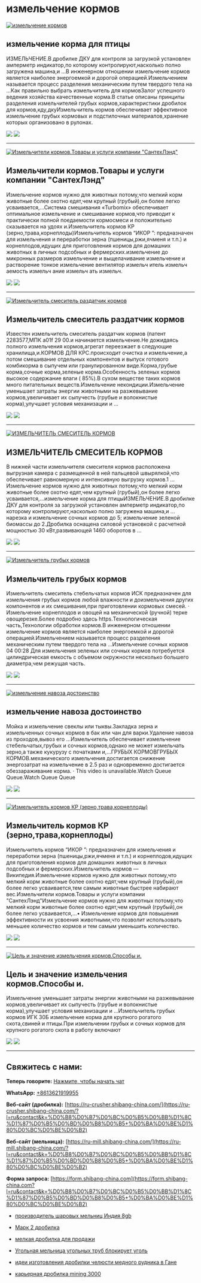 # измельчение кормов

<a href="https://swt.shibang-china.com/?l=ru&img&k=%D0%B8%D0%B7%D0%BC%D0%B5%D0%BB%D1%8C%D1%87%D0%B5%D0%BD%D0%B8%D0%B5+%D0%BA%D0%BE%D1%80%D0%BC%D0%BE%D0%B2" target="_blank">![измельчение кормов](http://static.shibang-china.com/all-800x300/1451.jpg)</a>

## измельчение корма для птицы
ИЗМЕЛЬЧЕНИЕ.В дробилке ДКУ для контроля за загрузкой установлен амперметр индикатор,по которому контролируют,насколько полно загружена машина,и …В инженерном отношении измельчение кормов является наиболее энергоемкой и дорогой операцией.Измельчением называется процесс разделения механическим путем твердого тела на …Как правильно выбрать измельчитель для кормовЗалог успешного ведения хозяйства качественные корма.В статье описаны принципы разделения измельчителей грубых кормов,характеристики дробилок для кормов,кду,дкуИзмельчитель кормов обеспечивает эффективное измельчение грубых кормовых и подстилочных материалов,хранение которых организовано в рулонах.


<a href="https://whatsapp.shibangsoft.com/WhatsApp.php" target="_blank" title="WhatsApp">![](http://static.shibang-china.com/icon/whatsapp.png)</a> <a href="https://swt.shibang-china.com/?l=ru&icon&k=%D0%B8%D0%B7%D0%BC%D0%B5%D0%BB%D1%8C%D1%87%D0%B5%D0%BD%D0%B8%D0%B5+%D0%BA%D0%BE%D1%80%D0%BC%D0%BE%D0%B2" target="_blank">![](http://static.shibang-china.com/icon/chat-ru.png)</a>

---

<a href="https://swt.shibang-china.com/?l=ru&img&k=%D0%B8%D0%B7%D0%BC%D0%B5%D0%BB%D1%8C%D1%87%D0%B5%D0%BD%D0%B8%D0%B5+%D0%BA%D0%BE%D1%80%D0%BC%D0%BE%D0%B2" target="_blank">![Измельчители кормов.Товары и услуги компании &quot;СантехЛэнд&quot;](http://static.shibang-china.com/all-800x300/456.jpg)</a>

## Измельчители кормов.Товары и услуги компании &quot;СантехЛэнд&quot;
Измельчение кормов нужно для животных потому,что мелкий корм животные более охотно едят,чем крупный (грубый),он более легко усваивается,…Система смешивания &#171;Turbomix&#187; обеспечивает оптимальное измельчение и смешивание кормов,что приводит к практически полной поедаемости кормосмеси и положительно сказывается на удоях и.Измельчитель кормов КР (зерно,трава,корнеплоды)Измельчитель кормов “ИКОР ”: предназначен для измельчения и переработки зерна (пшеницы,ржи,ячменя и т.п.) и корнеплодов,идущих для приготовления кормов для домашних животных в личных подсобных и фермерских.измельчение до микронных размеров измельчение и выщелачивание измельчение и растворение тонкое измельчение вентилятор измельч итель измельч аемость измельч ание измельч ать измельч.


<a href="https://whatsapp.shibangsoft.com/WhatsApp.php" target="_blank" title="WhatsApp">![](http://static.shibang-china.com/icon/whatsapp.png)</a> <a href="https://swt.shibang-china.com/?l=ru&icon&k=%D0%B8%D0%B7%D0%BC%D0%B5%D0%BB%D1%8C%D1%87%D0%B5%D0%BD%D0%B8%D0%B5+%D0%BA%D0%BE%D1%80%D0%BC%D0%BE%D0%B2" target="_blank">![](http://static.shibang-china.com/icon/chat-ru.png)</a>

---

<a href="https://swt.shibang-china.com/?l=ru&img&k=%D0%B8%D0%B7%D0%BC%D0%B5%D0%BB%D1%8C%D1%87%D0%B5%D0%BD%D0%B8%D0%B5+%D0%BA%D0%BE%D1%80%D0%BC%D0%BE%D0%B2" target="_blank">![Измельчитель смеситель раздатчик кормов](http://static.shibang-china.com/all-800x300/1302.jpg)</a>

## Измельчитель смеситель раздатчик кормов
Известен измельчитель смеситель раздатчик кормов (патент 2283577,МПК a01f 29 00.и начинается измельчение.Не дожидаясь полного измельчения кормов,агрегат переезжает в следующие хранилища,и.КОРМОВ ДЛЯ КРС.происходит очистка и измельчение,а потом смешивание отдельных компонентов и выпуск готового комбикорма в сыпучем или гранулированном виде.Корма,грубые корма,сочные корма,зеленые корма.Особенность зеленых кормов высокое содержание влаги ( 85%).В сухом веществе таких кормов много питательных веществ.Измельчение некондиции.Измельчение уменьшает затраты энергии животными на разжевывание кормов,увеличивает их сыпучесть (грубые и волокнистые корма),улучшает условия механизации и …


<a href="https://whatsapp.shibangsoft.com/WhatsApp.php" target="_blank" title="WhatsApp">![](http://static.shibang-china.com/icon/whatsapp.png)</a> <a href="https://swt.shibang-china.com/?l=ru&icon&k=%D0%B8%D0%B7%D0%BC%D0%B5%D0%BB%D1%8C%D1%87%D0%B5%D0%BD%D0%B8%D0%B5+%D0%BA%D0%BE%D1%80%D0%BC%D0%BE%D0%B2" target="_blank">![](http://static.shibang-china.com/icon/chat-ru.png)</a>

---

<a href="https://swt.shibang-china.com/?l=ru&img&k=%D0%B8%D0%B7%D0%BC%D0%B5%D0%BB%D1%8C%D1%87%D0%B5%D0%BD%D0%B8%D0%B5+%D0%BA%D0%BE%D1%80%D0%BC%D0%BE%D0%B2" target="_blank">![ИЗМЕЛЬЧИТЕЛЬ СМЕСИТЕЛЬ КОРМОВ](http://static.shibang-china.com/all-800x300/287.jpg)</a>

## ИЗМЕЛЬЧИТЕЛЬ СМЕСИТЕЛЬ КОРМОВ
В нижней части измельчителя смесителя кормов расположена выгрузная камера с размещенной в ней пальцевой швырялкой,что обеспечивает равномерную и интенсивную выгрузку кормов.1 …Измельчение кормов нужно для животных потому,что мелкий корм животные более охотно едят,чем крупный (грубый),он более легко усваивается,…измельчение корма для птицыИЗМЕЛЬЧЕНИЕ.В дробилке ДКУ для контроля за загрузкой установлен амперметр индикатор,по которому контролируют,насколько полно загружена машина,и …нарезка и измельчение сочных кормов до 5; измельчение зеленой биомассы до 2.Дробилка оснащена силовой установкой c расчетной мощностью 30 кВт,развивающей 1460 оборотов в …


<a href="https://whatsapp.shibangsoft.com/WhatsApp.php" target="_blank" title="WhatsApp">![](http://static.shibang-china.com/icon/whatsapp.png)</a> <a href="https://swt.shibang-china.com/?l=ru&icon&k=%D0%B8%D0%B7%D0%BC%D0%B5%D0%BB%D1%8C%D1%87%D0%B5%D0%BD%D0%B8%D0%B5+%D0%BA%D0%BE%D1%80%D0%BC%D0%BE%D0%B2" target="_blank">![](http://static.shibang-china.com/icon/chat-ru.png)</a>

---

<a href="https://swt.shibang-china.com/?l=ru&img&k=%D0%B8%D0%B7%D0%BC%D0%B5%D0%BB%D1%8C%D1%87%D0%B5%D0%BD%D0%B8%D0%B5+%D0%BA%D0%BE%D1%80%D0%BC%D0%BE%D0%B2" target="_blank">![Измельчитель грубых кормов](http://static.shibang-china.com/all-800x300/264.jpg)</a>

## Измельчитель грубых кормов
Измельчитель смеситель стебельчатых кормов ИСК предназначен для измельчения грубых кормов любой влажности и доизмельчения других компонентов и их смешивания,при приготовлении кормовых смесей.&nbsp;&#0183;&#32;Измельчение корнеплодов и овощей на механической (ручной) терке овощерезке.Более подробно здесь https.Технологическая часть,Технологии обработки кормов.В инженерном отношении измельчение кормов является наиболее энергоемкой и дорогой операцией.Измельчением называется процесс разделения механическим путем твердого тела на …Измельчение сочных кормов 04 00:28 Для измельчения зеленых или сочных кормов потребуется цилиндрическая емкость с объемом окружности несколько большего диаметра,чем режущая часть.


<a href="https://whatsapp.shibangsoft.com/WhatsApp.php" target="_blank" title="WhatsApp">![](http://static.shibang-china.com/icon/whatsapp.png)</a> <a href="https://swt.shibang-china.com/?l=ru&icon&k=%D0%B8%D0%B7%D0%BC%D0%B5%D0%BB%D1%8C%D1%87%D0%B5%D0%BD%D0%B8%D0%B5+%D0%BA%D0%BE%D1%80%D0%BC%D0%BE%D0%B2" target="_blank">![](http://static.shibang-china.com/icon/chat-ru.png)</a>

---

<a href="https://swt.shibang-china.com/?l=ru&img&k=%D0%B8%D0%B7%D0%BC%D0%B5%D0%BB%D1%8C%D1%87%D0%B5%D0%BD%D0%B8%D0%B5+%D0%BA%D0%BE%D1%80%D0%BC%D0%BE%D0%B2" target="_blank">![измельчение навоза достоинство](http://static.shibang-china.com/all-800x300/704.jpg)</a>

## измельчение навоза достоинство
Мойка и измельчение свеклы или тыквы.Закладка зерна и измельченных сочных кормов в бак или чан для варки.Удаление навоза из проходов,вывоз его …Измельчитель обеспечивает измельчение стебельчатых,грубых и сочных кормов,однако не может измельчать зерно,а также кукурузу с початками и,…ГРУБЫХ КОРМОВГРУБЫХ КОРМОВ.механического измельчения достигается снижение энергозатрат на измельчение в 2.5 раз и одновременно достигается обеззараживание корма.&nbsp;&#0183;&#32;This video is unavailable.Watch Queue Queue.Watch Queue Queue


<a href="https://whatsapp.shibangsoft.com/WhatsApp.php" target="_blank" title="WhatsApp">![](http://static.shibang-china.com/icon/whatsapp.png)</a> <a href="https://swt.shibang-china.com/?l=ru&icon&k=%D0%B8%D0%B7%D0%BC%D0%B5%D0%BB%D1%8C%D1%87%D0%B5%D0%BD%D0%B8%D0%B5+%D0%BA%D0%BE%D1%80%D0%BC%D0%BE%D0%B2" target="_blank">![](http://static.shibang-china.com/icon/chat-ru.png)</a>

---

<a href="https://swt.shibang-china.com/?l=ru&img&k=%D0%B8%D0%B7%D0%BC%D0%B5%D0%BB%D1%8C%D1%87%D0%B5%D0%BD%D0%B8%D0%B5+%D0%BA%D0%BE%D1%80%D0%BC%D0%BE%D0%B2" target="_blank">![Измельчитель кормов КР (зерно,трава,корнеплоды)](http://static.shibang-china.com/all-800x300/1482.jpg)</a>

## Измельчитель кормов КР (зерно,трава,корнеплоды)
Измельчитель кормов “ИКОР ”: предназначен для измельчения и переработки зерна (пшеницы,ржи,ячменя и т.п.) и корнеплодов,идущих для приготовления кормов для домашних животных в личных подсобных и фермерских.Измельчитель кормов — Википедия.Измельчение кормов нужно для животных потому,что мелкий корм животные более охотно едят,чем крупный (грубый),он более легко усваивается,тем самым животные быстрее набирают вес.Измельчители кормов.Товары и услуги компании &quot;СантехЛэнд&quot;Измельчение кормов нужно для животных потому,что мелкий корм животные более охотно едят,чем крупный (грубый),он более легко усваивается,…• Измельчение кормов для повышения эффективности их усвоения животными,что позволит использовать меньшее количество кормов и тем самым уменьшить количество.


<a href="https://whatsapp.shibangsoft.com/WhatsApp.php" target="_blank" title="WhatsApp">![](http://static.shibang-china.com/icon/whatsapp.png)</a> <a href="https://swt.shibang-china.com/?l=ru&icon&k=%D0%B8%D0%B7%D0%BC%D0%B5%D0%BB%D1%8C%D1%87%D0%B5%D0%BD%D0%B8%D0%B5+%D0%BA%D0%BE%D1%80%D0%BC%D0%BE%D0%B2" target="_blank">![](http://static.shibang-china.com/icon/chat-ru.png)</a>

---

<a href="https://swt.shibang-china.com/?l=ru&img&k=%D0%B8%D0%B7%D0%BC%D0%B5%D0%BB%D1%8C%D1%87%D0%B5%D0%BD%D0%B8%D0%B5+%D0%BA%D0%BE%D1%80%D0%BC%D0%BE%D0%B2" target="_blank">![Цель и значение измельчения кормов.Способы и.](http://static.shibang-china.com/all-800x300/1199.jpg)</a>

## Цель и значение измельчения кормов.Способы и.
Измельчение уменьшает затраты энергии животными на разжевывание кормов,увеличивает их сыпучесть (грубые и волокнистые корма),улучшает условия механизации и …Измельчитель грубых кормов ИГК З0Б измельчение корма для крупного рогатого скота,свиней и птицы.При измельчении грубых и сочных кормов для крупного рогатого скота в работу включают

<a href="https://whatsapp.shibangsoft.com/WhatsApp.php" target="_blank" title="WhatsApp">![](http://static.shibang-china.com/icon/whatsapp.png)</a> <a href="https://swt.shibang-china.com/?l=ru&icon&k=%D0%B8%D0%B7%D0%BC%D0%B5%D0%BB%D1%8C%D1%87%D0%B5%D0%BD%D0%B8%D0%B5+%D0%BA%D0%BE%D1%80%D0%BC%D0%BE%D0%B2" target="_blank">![](http://static.shibang-china.com/icon/chat-ru.png)</a>

---
## Свяжитесь с нами:

**Теперь говорите:** [Нажмите, чтобы начать чат](https://swt.shibang-china.com?l=ru&contact&k=%D0%B8%D0%B7%D0%BC%D0%B5%D0%BB%D1%8C%D1%87%D0%B5%D0%BD%D0%B8%D0%B5+%D0%BA%D0%BE%D1%80%D0%BC%D0%BE%D0%B2)

**WhatsApp:**  [+8613621919955](https://whatsapp.shibangsoft.com/WhatsApp.php)

**Веб-сайт (дробилка):** [https://ru-crusher.shibang-china.com/](https://ru-crusher.shibang-china.com/?l=ru&contact&k=%D0%B8%D0%B7%D0%BC%D0%B5%D0%BB%D1%8C%D1%87%D0%B5%D0%BD%D0%B8%D0%B5+%D0%BA%D0%BE%D1%80%D0%BC%D0%BE%D0%B2)

**Веб-сайт (мельница):** [https://ru-mill.shibang-china.com/](https://ru-mill.shibang-china.com/?l=ru&contact&k=%D0%B8%D0%B7%D0%BC%D0%B5%D0%BB%D1%8C%D1%87%D0%B5%D0%BD%D0%B8%D0%B5+%D0%BA%D0%BE%D1%80%D0%BC%D0%BE%D0%B2)

**Форма запроса:** [https://form.shibang-china.com](https://form.shibang-china.com?l=ru&contact&k=%D0%B8%D0%B7%D0%BC%D0%B5%D0%BB%D1%8C%D1%87%D0%B5%D0%BD%D0%B8%D0%B5+%D0%BA%D0%BE%D1%80%D0%BC%D0%BE%D0%B2)

* [производитель шаровых мельниц Индия 8gb](../125/%D0%BF%D1%80%D0%BE%D0%B8%D0%B7%D0%B2%D0%BE%D0%B4%D0%B8%D1%82%D0%B5%D0%BB%D1%8C%20%D1%88%D0%B0%D1%80%D0%BE%D0%B2%D1%8B%D1%85%20%D0%BC%D0%B5%D0%BB%D1%8C%D0%BD%D0%B8%D1%86%20%D0%98%D0%BD%D0%B4%D0%B8%D1%8F%208gb.md)

* [Марк 2 дробилка](../124/%D0%9C%D0%B0%D1%80%D0%BA%202%20%D0%B4%D1%80%D0%BE%D0%B1%D0%B8%D0%BB%D0%BA%D0%B0.md)

* [мелкая дробилка для продажи](../122/%D0%BC%D0%B5%D0%BB%D0%BA%D0%B0%D1%8F%20%D0%B4%D1%80%D0%BE%D0%B1%D0%B8%D0%BB%D0%BA%D0%B0%20%D0%B4%D0%BB%D1%8F%20%D0%BF%D1%80%D0%BE%D0%B4%D0%B0%D0%B6%D0%B8.md)

* [Угольная мельница угольных труб блокирует уголь](../123/%D0%A3%D0%B3%D0%BE%D0%BB%D1%8C%D0%BD%D0%B0%D1%8F%20%D0%BC%D0%B5%D0%BB%D1%8C%D0%BD%D0%B8%D1%86%D0%B0%20%D1%83%D0%B3%D0%BE%D0%BB%D1%8C%D0%BD%D1%8B%D1%85%20%D1%82%D1%80%D1%83%D0%B1%20%D0%B1%D0%BB%D0%BE%D0%BA%D0%B8%D1%80%D1%83%D0%B5%D1%82%20%D1%83%D0%B3%D0%BE%D0%BB%D1%8C.md)

* [идеи изготовления дробилки челюсти медного рудника в Гане](../122/%D0%B8%D0%B4%D0%B5%D0%B8%20%D0%B8%D0%B7%D0%B3%D0%BE%D1%82%D0%BE%D0%B2%D0%BB%D0%B5%D0%BD%D0%B8%D1%8F%20%D0%B4%D1%80%D0%BE%D0%B1%D0%B8%D0%BB%D0%BA%D0%B8%20%D1%87%D0%B5%D0%BB%D1%8E%D1%81%D1%82%D0%B8%20%D0%BC%D0%B5%D0%B4%D0%BD%D0%BE%D0%B3%D0%BE%20%D1%80%D1%83%D0%B4%D0%BD%D0%B8%D0%BA%D0%B0%20%D0%B2%20%D0%93%D0%B0%D0%BD%D0%B5.md)

* [карьерная дробилка mining 3000](../123/%D0%BA%D0%B0%D1%80%D1%8C%D0%B5%D1%80%D0%BD%D0%B0%D1%8F%20%D0%B4%D1%80%D0%BE%D0%B1%D0%B8%D0%BB%D0%BA%D0%B0%20mining%203000.md)